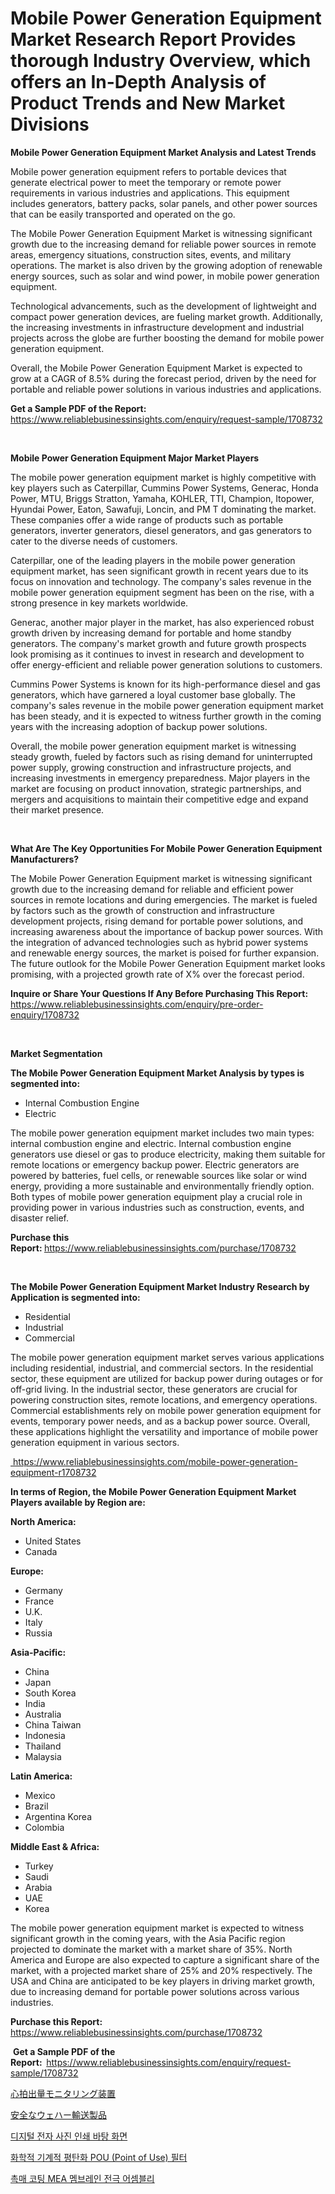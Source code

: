 <p><h1>Mobile Power Generation Equipment Market Research Report Provides thorough Industry Overview, which offers an In-Depth Analysis of Product Trends and New Market Divisions</h1></p><p><strong>Mobile Power Generation Equipment Market Analysis and Latest Trends</strong></p>
<p><p>Mobile power generation equipment refers to portable devices that generate electrical power to meet the temporary or remote power requirements in various industries and applications. This equipment includes generators, battery packs, solar panels, and other power sources that can be easily transported and operated on the go.</p><p>The Mobile Power Generation Equipment Market is witnessing significant growth due to the increasing demand for reliable power sources in remote areas, emergency situations, construction sites, events, and military operations. The market is also driven by the growing adoption of renewable energy sources, such as solar and wind power, in mobile power generation equipment.</p><p>Technological advancements, such as the development of lightweight and compact power generation devices, are fueling market growth. Additionally, the increasing investments in infrastructure development and industrial projects across the globe are further boosting the demand for mobile power generation equipment.</p><p>Overall, the Mobile Power Generation Equipment Market is expected to grow at a CAGR of 8.5% during the forecast period, driven by the need for portable and reliable power solutions in various industries and applications.</p></p>
<p><strong>Get a Sample PDF of the Report:&nbsp;</strong> <a href="https://www.reliablebusinessinsights.com/enquiry/request-sample/1708732">https://www.reliablebusinessinsights.com/enquiry/request-sample/1708732</a></p>
<p>&nbsp;</p>
<p><strong>Mobile Power Generation Equipment Major Market Players</strong></p>
<p><p>The mobile power generation equipment market is highly competitive with key players such as Caterpillar, Cummins Power Systems, Generac, Honda Power, MTU, Briggs Stratton, Yamaha, KOHLER, TTI, Champion, Itopower, Hyundai Power, Eaton, Sawafuji, Loncin, and PM T dominating the market. These companies offer a wide range of products such as portable generators, inverter generators, diesel generators, and gas generators to cater to the diverse needs of customers.</p><p>Caterpillar, one of the leading players in the mobile power generation equipment market, has seen significant growth in recent years due to its focus on innovation and technology. The company's sales revenue in the mobile power generation equipment segment has been on the rise, with a strong presence in key markets worldwide.</p><p>Generac, another major player in the market, has also experienced robust growth driven by increasing demand for portable and home standby generators. The company's market growth and future growth prospects look promising as it continues to invest in research and development to offer energy-efficient and reliable power generation solutions to customers.</p><p>Cummins Power Systems is known for its high-performance diesel and gas generators, which have garnered a loyal customer base globally. The company's sales revenue in the mobile power generation equipment market has been steady, and it is expected to witness further growth in the coming years with the increasing adoption of backup power solutions.</p><p>Overall, the mobile power generation equipment market is witnessing steady growth, fueled by factors such as rising demand for uninterrupted power supply, growing construction and infrastructure projects, and increasing investments in emergency preparedness. Major players in the market are focusing on product innovation, strategic partnerships, and mergers and acquisitions to maintain their competitive edge and expand their market presence.</p></p>
<p>&nbsp;</p>
<p><strong>What Are The Key Opportunities For Mobile Power Generation Equipment Manufacturers?</strong></p>
<p><p>The Mobile Power Generation Equipment market is witnessing significant growth due to the increasing demand for reliable and efficient power sources in remote locations and during emergencies. The market is fueled by factors such as the growth of construction and infrastructure development projects, rising demand for portable power solutions, and increasing awareness about the importance of backup power sources. With the integration of advanced technologies such as hybrid power systems and renewable energy sources, the market is poised for further expansion. The future outlook for the Mobile Power Generation Equipment market looks promising, with a projected growth rate of X% over the forecast period.</p></p>
<p><strong>Inquire or Share Your Questions If Any Before Purchasing This Report:</strong> <a href="https://www.reliablebusinessinsights.com/enquiry/pre-order-enquiry/1708732">https://www.reliablebusinessinsights.com/enquiry/pre-order-enquiry/1708732</a></p>
<p>&nbsp;</p>
<p><strong>Market Segmentation</strong></p>
<p><strong>The Mobile Power Generation Equipment Market Analysis by types is segmented into:</strong></p>
<p><ul><li>Internal Combustion Engine</li><li>Electric</li></ul></p>
<p><p>The mobile power generation equipment market includes two main types: internal combustion engine and electric. Internal combustion engine generators use diesel or gas to produce electricity, making them suitable for remote locations or emergency backup power. Electric generators are powered by batteries, fuel cells, or renewable sources like solar or wind energy, providing a more sustainable and environmentally friendly option. Both types of mobile power generation equipment play a crucial role in providing power in various industries such as construction, events, and disaster relief.</p></p>
<p><strong>Purchase this Report:&nbsp;</strong><a href="https://www.reliablebusinessinsights.com/purchase/1708732">https://www.reliablebusinessinsights.com/purchase/1708732</a></p>
<p>&nbsp;</p>
<p><strong>The Mobile Power Generation Equipment Market Industry Research by Application is segmented into:</strong></p>
<p><ul><li>Residential</li><li>Industrial</li><li>Commercial</li></ul></p>
<p><p>The mobile power generation equipment market serves various applications including residential, industrial, and commercial sectors. In the residential sector, these equipment are utilized for backup power during outages or for off-grid living. In the industrial sector, these generators are crucial for powering construction sites, remote locations, and emergency operations. Commercial establishments rely on mobile power generation equipment for events, temporary power needs, and as a backup power source. Overall, these applications highlight the versatility and importance of mobile power generation equipment in various sectors.</p></p>
<p><a href="https://www.reliablebusinessinsights.com/mobile-power-generation-equipment-r1708732">&nbsp;https://www.reliablebusinessinsights.com/mobile-power-generation-equipment-r1708732</a></p>
<p><strong>In terms of Region, the Mobile Power Generation Equipment Market Players available by Region are:</strong></p>
<p>
    <p> <strong> North America: </strong>
        <ul>
            <li>United States</li>
            <li>Canada</li>
        </ul>
        </p> 
    <p> <strong> Europe: </strong>
        <ul>
            <li>Germany</li>
            <li>France</li>
            <li>U.K.</li>
            <li>Italy</li>
            <li>Russia</li>
        </ul>
        </p> 
    <p> <strong> Asia-Pacific: </strong>
        <ul>
            <li>China</li>
            <li>Japan</li>
            <li>South Korea</li>
            <li>India</li>
            <li>Australia</li>
            <li>China Taiwan</li>
            <li>Indonesia</li>
            <li>Thailand</li>
            <li>Malaysia</li>
        </ul>
        </p> 
    <p> <strong> Latin America: </strong>
        <ul>
            <li>Mexico</li>
            <li>Brazil</li>
            <li>Argentina Korea</li>
            <li>Colombia</li>
        </ul>
        </p> 
    <p> <strong> Middle East & Africa: </strong>
        <ul>
            <li>Turkey</li>
            <li>Saudi</li>
            <li>Arabia</li>
            <li>UAE</li>
            <li>Korea</li>
        </ul>
    </p>
    </p>
<p><p>The mobile power generation equipment market is expected to witness significant growth in the coming years, with the Asia Pacific region projected to dominate the market with a market share of 35%. North America and Europe are also expected to capture a significant share of the market, with a projected market share of 25% and 20% respectively. The USA and China are anticipated to be key players in driving market growth, due to increasing demand for portable power solutions across various industries.</p></p>
<p><strong>Purchase this Report: </strong><a href="https://www.reliablebusinessinsights.com/purchase/1708732">https://www.reliablebusinessinsights.com/purchase/1708732</a></p>
<p>&nbsp;<strong>Get a Sample PDF of the Report:&nbsp;&nbsp;</strong><a href="https://www.reliablebusinessinsights.com/enquiry/request-sample/1708732">https://www.reliablebusinessinsights.com/enquiry/request-sample/1708732</a></p>
<p><strong></strong></p>
<p><p><a href="https://github.com/bevdtkn4419963/Market-Research-Report-List-2/blob/main/1864264125583.md">心拍出量モニタリング装置</a></p><p><a href="https://medium.com/@elmorunolfsson2023/%E3%82%BB%E3%83%BC%E3%83%95%E3%82%A6%E3%82%A8%E3%83%8F%E5%87%BA%E8%8D%B7%E8%A3%BD%E5%93%81%E3%81%AE%E5%B8%82%E5%A0%B4%E5%88%86%E6%9E%90%E3%81%A82024%E5%B9%B4%E3%81%8B%E3%82%892031%E5%B9%B4%E3%81%AE%E6%9C%9F%E9%96%93%E3%81%AB%E4%BA%88%E6%B8%AC%E3%81%95%E3%82%8C%E3%82%8B%E5%B8%82%E5%A0%B4%E8%A6%8F%E6%A8%A1-0c88b14966bd">安全なウェハー輸送製品</a></p><p><a href="https://medium.com/@antosuigrtley99783676/%EB%94%94%EC%A7%80%ED%84%B8-%EC%A0%84%EC%82%AC-%EC%9D%B8%EC%87%84-%EB%B2%BD%EC%A7%80-%EC%8B%9C%EC%9E%A5-%EC%9D%B8%EC%82%AC%EC%9D%B4%ED%8A%B8-%EC%8B%9C%EC%9E%A5-%EB%8F%99%ED%96%A5-%EC%84%B1%EC%9E%A5-2024%EB%85%84%EB%B6%80%ED%84%B0-2031%EB%85%84%EA%B9%8C%EC%A7%80-%EC%98%88%EC%B8%A1%EB%90%9C-%EA%B2%83-39dab7e9d183">디지털 전자 사진 인쇄 바탕 화면</a></p><p><a href="https://medium.com/@othaleffler66/%ED%99%94%ED%95%99-%EA%B8%B0%EA%B3%84%ED%99%94-%ED%8F%89%ED%83%84%ED%99%94-%EC%A7%80%EC%A0%90-pou-%ED%95%84%ED%84%B0-%EC%8B%9C%EC%9E%A5-%EA%B7%9C%EB%AA%A8%EB%8A%94-%EC%84%B8%EA%B3%84-%EC%82%B0%EC%97%85%EC%97%90%EC%84%9C-%EC%B5%9C%EA%B3%A0%EC%9D%98-%EB%A7%88%EC%BC%80%ED%8C%85-%EC%B1%84%EB%84%90%EC%9D%84-%EB%B3%B4%EC%97%AC%EC%A4%8D%EB%8B%88%EB%8B%A4-6c66010c69f5">화학적 기계적 평탄화 POU (Point of Use) 필터</a></p><p><a href="https://github.com/khytkeqagplkzqvh/Market-Research-Report-List-2/blob/main/5832793123176.md">촉매 코팅 MEA 멤브레인 전극 어셈블리</a></p></p>